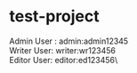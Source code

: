 # test-project

Admin User : admin:admin12345\
Writer User: writer:wr123456\
Editor User: editor:ed123456\